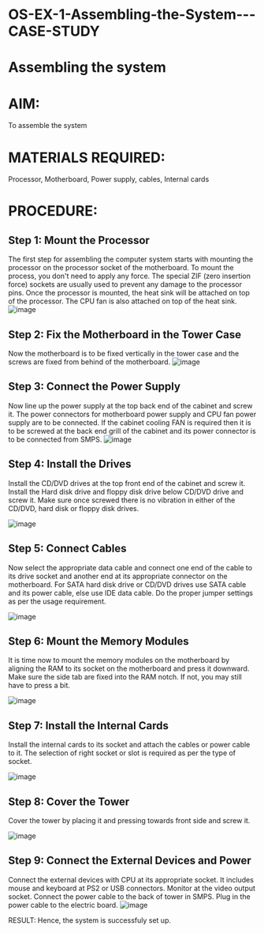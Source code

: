 # OS-EX-1-Assembling-the-System---CASE-STUDY
# Assembling the system
# AIM:
To assemble the system
# MATERIALS REQUIRED:
Processor, Motherboard, Power supply, cables, Internal cards
# PROCEDURE:
## Step 1: Mount the Processor
The first step for assembling the computer system starts with mounting the 
processor on the processor socket of the motherboard. To mount the process, you 
don't need to apply any force. The special ZIF (zero insertion force) sockets are 
usually used to prevent any damage to the processor pins. Once the processor is 
mounted, the heat sink will be attached on top of the processor. The CPU fan is also 
attached on top of the heat sink.
![image](https://github.com/R-Guruprasad/OS-EX-1-Assembling-the-System---CASE-STUDY/assets/119390308/8e9598a6-63be-4496-8dbe-636483cdc5bd)

## Step 2: Fix the Motherboard in the Tower Case
Now the motherboard is to be fixed vertically in the tower case and the screws are 
fixed from behind of the motherboard.
![image](https://github.com/R-Guruprasad/OS-EX-1-Assembling-the-System---CASE-STUDY/assets/119390308/45901144-67b0-4755-9cab-2b6b02c6b93f)

## Step 3: Connect the Power Supply
Now line up the power supply at the top back end of the cabinet and screw it. The 
power connectors for motherboard power supply and CPU fan power supply are to 
be connected. If the cabinet cooling FAN is required then it is to be screwed at the 
back end grill of the cabinet and its power connector is to be connected from SMPS.
![image](https://github.com/R-Guruprasad/OS-EX-1-Assembling-the-System---CASE-STUDY/assets/119390308/a001a856-0d62-4141-ab53-3748a9e5c5a5)

## Step 4: Install the Drives

Install the CD/DVD drives at the top front end of the cabinet and screw it. Install the 
Hard disk drive and floppy disk drive below CD/DVD drive and screw it. Make sure 
once screwed there is no vibration in either of the CD/DVD, hard disk or floppy disk 
drives.

![image](https://github.com/R-Guruprasad/OS-EX-1-Assembling-the-System---CASE-STUDY/assets/119390308/e16358da-6ada-46a1-90a7-76778d44f5cc)

## Step 5: Connect Cables
Now select the appropriate data cable and connect one end of the cable to its drive 
socket and another end at its appropriate connector on the motherboard. For SATA 
hard disk drive or CD/DVD drives use SATA cable and its power cable, else use IDE 
data cable. Do the proper jumper settings as per the usage requirement.

![image](https://github.com/R-Guruprasad/OS-EX-1-Assembling-the-System---CASE-STUDY/assets/119390308/fc4cb83e-d5fe-4cf2-962d-56e2c73de97c)

## Step 6: Mount the Memory Modules

It is time now to mount the memory modules on the motherboard by aligning the 
RAM to its socket on the motherboard and press it downward. Make sure the side 
tab are fixed into the RAM notch. If not, you may still have to press a bit.

![image](https://github.com/R-Guruprasad/OS-EX-1-Assembling-the-System---CASE-STUDY/assets/119390308/123586fa-6cb3-4061-8c79-cacc756ae52c)

## Step 7: Install the Internal Cards

Install the internal cards to its socket and attach the cables or power cable to it. The 
selection of right socket or slot is required as per the type of socket.

![image](https://github.com/R-Guruprasad/OS-EX-1-Assembling-the-System---CASE-STUDY/assets/119390308/f206e683-5ace-4dbd-9830-32fbf1bd8e7a)

## Step 8: Cover the Tower

Cover the tower by placing it and pressing towards front side and screw it.

![image](https://github.com/R-Guruprasad/OS-EX-1-Assembling-the-System---CASE-STUDY/assets/119390308/4182de55-ec68-4358-ba60-6762573ff7b5)

## Step 9: Connect the External Devices and Power

Connect the external devices with CPU at its appropriate socket. It includes mouse 
and keyboard at PS2 or USB connectors. Monitor at the video output socket. 
Connect the power cable to the back of tower in SMPS. Plug in the power cable to 
the electric board.
![image](https://github.com/R-Guruprasad/OS-EX-1-Assembling-the-System---CASE-STUDY/assets/119390308/b4c556a0-7524-441c-8afc-75f62acaf5d8)

RESULT:
Hence, the system is successfuly set up.
